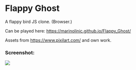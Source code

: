 # Flappy Ghost
A flappy bird JS clone. (Browser.)

Can be played here: https://marinolinic.github.io/Flappy_Ghost/

Assets from https://www.pixilart.com/ and own work.

### Screenshot:
![](https://i.imgur.com/yUO8Gok.png)
